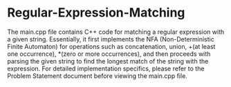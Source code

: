 # Regular-Expression-Matching
The main.cpp file contains C++ code for matching a regular expression with a given string. Essentially, it first implements the NFA (Non-Deterministic Finite Automaton) for operations such as concatenation, union, +(at least one occurrence), *(zero or more occurrences), and then proceeds with parsing the given string to find the longest match of the string with the expression. For detailed implementation specifics, please refer to the Problem Statement document before viewing the main.cpp file.